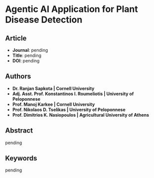 # Agentic AI Application for Plant Disease Detection

## Article
* **Journal**: pending
* **Title**: pending
* **DOI**: pending

## Authors
* **Dr. Ranjan Sapkota | Cornell University**
* **Adj. Asst. Prof. Konstantinos I. Roumeliotis | University of Peloponnese**
* **Prof. Manoj Karkee | Cornell University**
* **Prof. Nikolaos D. Tselikas | University of Peloponnese**
* **Prof. Dimitrios K. Nasiopoulos | Agricultural University of Athens**

## Abstract
pending

## Keywords
pending
